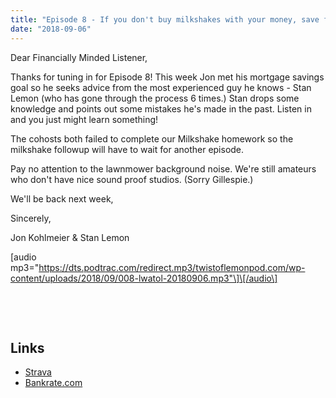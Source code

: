 ```yaml
---
title: "Episode 8 - If you don't buy milkshakes with your money, save for a house!"
date: "2018-09-06"
---
```


Dear Financially Minded Listener,

Thanks for tuning in for Episode 8! This week Jon met his mortgage savings goal so he seeks advice from the most experienced guy he knows - Stan Lemon (who has gone through the process 6 times.) Stan drops some knowledge and points out some mistakes he's made in the past. Listen in and you just might learn something!

The cohosts both failed to complete our Milkshake homework so the milkshake followup will have to wait for another episode.

Pay no attention to the lawnmower background noise. We're still amateurs who don't have nice sound proof studios. (Sorry Gillespie.)

We'll be back next week,

Sincerely,

Jon Kohlmeier & Stan Lemon

\[audio mp3="https://dts.podtrac.com/redirect.mp3/twistoflemonpod.com/wp-content/uploads/2018/09/008-lwatol-20180906.mp3"\]\[/audio\]

 

 

## Links

- [Strava](https://www.strava.com)
- [Bankrate.com](https://www.bankrate.com)
